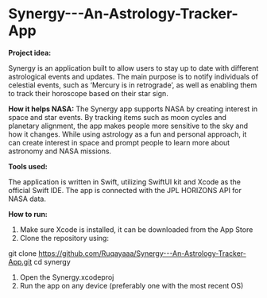# Synergy---An-Astrology-Tracker-App

**Project idea:**

Synergy is an application built to allow users to stay up to date with different astrological events and updates. The main purpose is to notify individuals of celestial events, such as ‘Mercury is in retrograde’, as well as enabling them to track their horoscope based on their star sign. 

**How it helps NASA:**
The Synergy app supports NASA by creating interest in space and star events. By tracking items such as moon cycles and planetary alignment, the app makes people more sensitive to the sky and how it changes. While using astrology as a fun and personal approach, it can create interest in space and prompt people to learn more about astronomy and NASA missions.

**Tools used:**

The application is written in Swift, utilizing SwiftUI kit and Xcode as the official Swift IDE. The app is connected with the JPL HORIZONS API for NASA data.

**How to run:**

1. Make sure Xcode is installed, it can be downloaded from the App Store
2. Clone the repository using: 

git clone https://github.com/Ruqayaaa/Synergy---An-Astrology-Tracker-App.git
cd synergy

1. Open the Synergy.xcodeproj
2. Run the app on any device (preferably one with the most recent OS)
